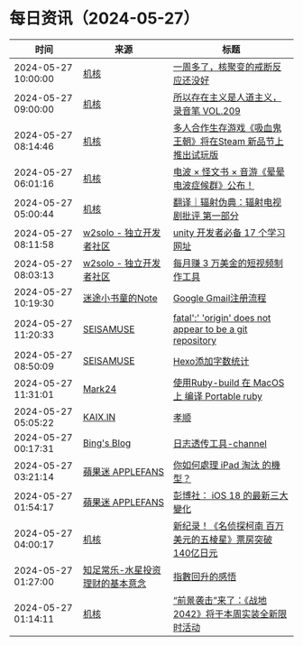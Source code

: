 ﻿# 每日资讯（2024-05-27）

|时间|来源|标题|
|---|---|---|
|2024-05-27 10:00:00|[机核](https://www.gcores.com/rss)|[一周多了，核聚变的戒断反应还没好](https://www.gcores.com/videos/182480)|
|2024-05-27 09:00:00|[机核](https://www.gcores.com/rss)|[所以存在主义是人道主义，录音笔 VOL.209](https://www.gcores.com/radios/182490)|
|2024-05-27 08:14:46|[机核](https://www.gcores.com/rss)|[多人合作生存游戏《吸血鬼王朝》将在Steam 新品节上推出试玩版](https://www.gcores.com/articles/182495)|
|2024-05-27 06:01:16|[机核](https://www.gcores.com/rss)|[电波 × 怪文书 × 音游《晕晕电波症候群》公布！](https://www.gcores.com/articles/182487)|
|2024-05-27 05:00:44|[机核](https://www.gcores.com/rss)|[翻译｜辐射伪典：辐射电视剧批评 第一部分](https://www.gcores.com/articles/182482)|
|2024-05-27 08:11:58|[w2solo - 独立开发者社区](https://w2solo.com/topics/feed)|[ unity 开发者必备 17 个学习网址](https://w2solo.com/topics/4646)|
|2024-05-27 08:03:13|[w2solo - 独立开发者社区](https://w2solo.com/topics/feed)|[每月赚 3 万美金的短视频制作工具](https://w2solo.com/topics/4645)|
|2024-05-27 10:19:30|[迷途小书童的Note](https://xugaoxiang.com/feed)|[Google Gmail注册流程](https://xugaoxiang.com/2024/05/27/gmail-register/)|
|2024-05-27 11:20:33|[SEISAMUSE](https://www.seis-jun.xyz/atom.xml)|[fatal'\:' 'origin' does not appear to be a git repository](http://www.seis-jun.xyz/git-error)|
|2024-05-27 08:50:09|[SEISAMUSE](https://www.seis-jun.xyz/atom.xml)|[Hexo添加字数统计](http://www.seis-jun.xyz/add_counter)|
|2024-05-27 11:31:01|[Mark24](https://mark24code.github.io/feed.xml)|[使用Ruby-build 在 MacOS上 编译 Portable ruby](https://mark24code.github.io/ruby/2024/05/27/%E4%BD%BF%E7%94%A8Ruby-build-%E5%9C%A8-MacOS%E4%B8%8A-%E7%BC%96%E8%AF%91-Portable-ruby.html)|
|2024-05-27 05:05:22|[KAIX.IN](https://kaix.in/feed/)|[孝顺](https://kaix.in/2024/0527-filial-piety/)|
|2024-05-27 00:17:31|[Bing's Blog](https://www.bbing.com.cn/index.xml)|[日志透传工具-channel](https://imcbc.cn/202405/transmite-log-channel/)|
|2024-05-27 03:21:14|[蘋果迷 APPLEFANS](https://applefans.today/feed/)|[你如何處理 iPad 淘汰 的機型？](https://applefans.today/2024-05-cirp-report-what-apple-users-do-with-old-ipads/)|
|2024-05-27 01:54:17|[蘋果迷 APPLEFANS](https://applefans.today/feed/)|[彭博社： iOS 18 的最新三大變化](https://applefans.today/2024-05-mark-gurman-coming-in-ios-18/)|
|2024-05-27 04:00:17|[机核](https://www.gcores.com/rss)|[新纪录！《名侦探柯南 百万美元的五棱星》票房突破140亿日元](https://www.gcores.com/articles/182481)|
|2024-05-27 01:27:00|[知足常乐-水星投资理财的基本意念](http://mercurychong.blogspot.com/feeds/posts/default)|[指數回升的感悟](http://mercurychong.blogspot.com/2024/05/blog-post_26.html)|
|2024-05-27 01:14:11|[机核](https://www.gcores.com/rss)|[“前景袭击”来了：《战地2042》将于本周实装全新限时活动](https://www.gcores.com/articles/182469)|
